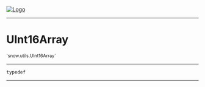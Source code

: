 
[![Logo](../../../images/logo.png)](../../../api/index.html)

---



<h1>UInt16Array</h1>
<small>`snow.utils.UInt16Array`</small>



---

`typedef`

---

&nbsp;
&nbsp;

